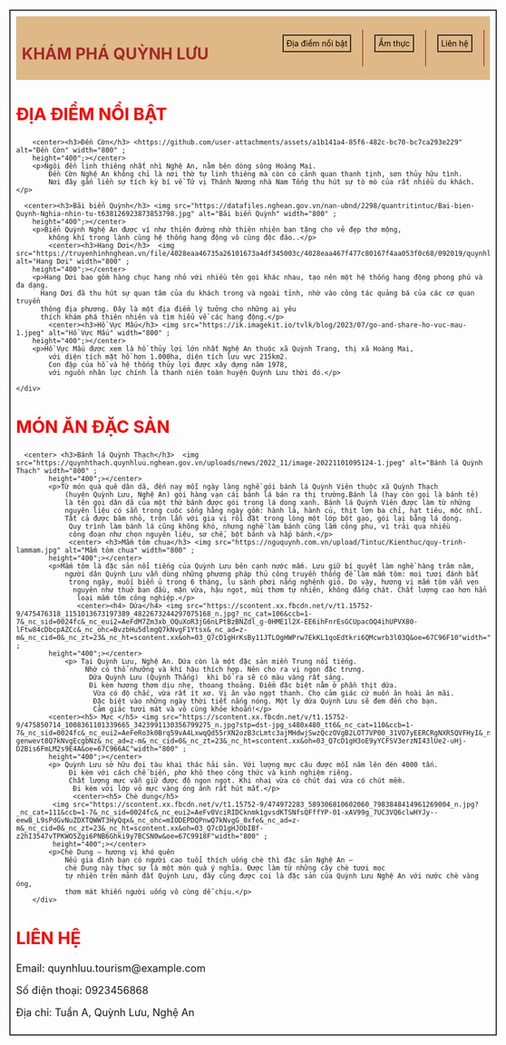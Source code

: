 <!DOCTYPE html>
<html lang="vi">
<head>
  <meta charset="UTF-8">
  <meta name="viewport" content="width=device-width, initial-scale=1.0">
  <title>Du lịch Quỳnh Lưu</title>
  <link rel="stylesheet" href="style.css">
</head>
<style>
    body{ max-width: 960px;
        margin: 0px auto;}
        body{background-image:url(https://encrypted-tbn0.gstatic.com/images?q=tbn:ANd9GcTb0e9F2_VVDATOCgxDNBiN9QAUvrXtcdaMKg&s) ;
        background-size: auto; ;
      }
      #header{ display: flex; 
        background: burlywood;
    color: aliceblue;
    padding: 10px; 
    justify-content: space-between;
    position: sticky;
    top: 0px;
    left: 280px ;
 
    background-color: rgba(255, 255, 255, 0.445);

   }
    ul.danhmuc { display: flex;
  list-style: none;
  padding: 0;}
  header.logo{ width: 30%;
text-transform: uppercase;}
ul.danhmuc li {
  padding: 15px 20px;
  border-right: 1px solid rgb(133, 3, 3);}
ul.danhmuc li a {
  color: black;
  text-decoration: none;
 }
 h5,h4,h3{ font-size: 20px} 
 h2{font-size: 30px;
 color: rgb(255, 0, 0);}
h1{color: brown;}
p{ font-size: 18px;}
#chinh {border: 2px ridge black;
padding: 10px;}
a{border: 2px ridge black;
  padding: 5px;}
</style>

<body>
  
<div id="chinh">
    <div id="header">
    <div id="logo">
    <h1>KHÁM PHÁ QUỲNH LƯU</h1>
    </div>
      <ul class="danhmuc">
        <li><a href="#noibat">Địa điểm nổi bật</a></li>
        <li><a href="#amthuc">Ẩm thực</a></li>
        <li><a href="#lienhe">Liên hệ</a></li>
      </ul>
    </div>
  <!-- Địa điểm nổi bật -->
  <section id="noibat">
    <h2>ĐỊA ĐIỂM NỔI BẬT</h2>
    <div class="places">
    
        <center><h3>Đền Cờn</h3> <https://github.com/user-attachments/assets/a1b141a4-85f6-482c-bc70-bc7ca293e229" alt="Đền Cờn" width="800" ;
        height="400";></center> 
        <p>Ngôi đền linh thiêng nhất nhì Nghệ An, nằm bên dòng sông Hoàng Mai. 
            Đền Cờn Nghệ An không chỉ là nơi thờ tự linh thiêng mà còn có cảnh quan thanh tịnh, sơn thủy hữu tình. 
            Nơi đây gắn liền sự tích kỳ bí về Tứ vị Thánh Nương nhà Nam Tống thu hút sự tò mò của rất nhiều du khách.</p>
      
      <center><h3>Bãi biển Quỳnh</h3> <img src="https://datafiles.nghean.gov.vn/nan-ubnd/2298/quantritintuc/Bai-bien-Quynh-Nghia-nhin-tu-t638126923873853798.jpg" alt="Bãi biển Quỳnh" width="800" ;
        height="400";></center>
        <p>Biển Quỳnh Nghệ An được ví như thiên đường nhờ thiên nhiên ban tặng cho vẻ đẹp thơ mộng, 
            không khí trong lành cùng hệ thống hang động vô cùng độc đáo..</p>
            <center><h3>Hang Dơi</h3>  <img src="https://truyenhinhnghean.vn/file/4028eaa46735a26101673a4df345003c/4028eaa467f477c80167f4aa053f0c68/092019/quynhluu4_20190925152110.jpg" alt="Hang Dơi" width="800" ;
        height="400";></center>
        <p>Hang Dơi bao gồm hàng chục hang nhỏ với nhiều tên gọi khác nhau, tạo nên một hệ thống hang động phong phú và đa dạng. 
          Hang Dơi đã thu hút sự quan tâm của du khách trong và ngoài tỉnh, nhờ vào công tác quảng bá của các cơ quan truyền 
          thông địa phương. Đây là một địa điểm lý tưởng cho những ai yêu 
          thích khám phá thiên nhiên và tìm hiểu về các hang động.</p>
            <center><h3>Hồ Vực Mấu</h3> <img src="https://ik.imagekit.io/tvlk/blog/2023/07/go-and-share-ho-vuc-mau-1.jpeg" alt="Hồ Vực Mấu" width="800" ;
        height="400";></center>
        <p>Hồ Vực Mấu được xem là hồ thủy lợi lớn nhất Nghệ An thuộc xã Quỳnh Trang, thị xã Hoàng Mai,
            với diện tích mặt hồ hơn 1.000ha, diện tích lưu vực 215km2. 
            Con đập của hồ và hệ thống thủy lợi được xây dựng năm 1978, 
            với nguồn nhân lực chính là thanh niên toàn huyện Quỳnh Lưu thời đó.</p>
        
    </div>
  </section>

  <!-- Ẩm thực -->
  <section id="amthuc">
    <h2>MÓN ĂN ĐẶC SẢN</h2>
    <div class="foods">
      
      <center> <h3>Bánh lá Quỳnh Thạch</h3>  <img src="https://quynhthach.quynhluu.nghean.gov.vn/uploads/news/2022_11/image-20221101095124-1.jpeg" alt="Bánh lá Quỳnh Thạch" width="800" ;
            height="400";></center>
            <p>Từ món quà quê dân dã, đến nay mỗi ngày làng nghề gói bánh lá Quỳnh Viên thuộc xã Quỳnh Thạch 
                (huyện Quỳnh Lưu, Nghệ An) gói hàng vạn cái bánh lá bán ra thị trường.Bánh lá (hay còn gọi là bánh tẻ) 
                là tên gọi dân dã của một thứ bánh được gói trong lá dong xanh. Bánh lá Quỳnh Viên được làm từ những 
                nguyên liệu có sẵn trong cuộc sống hằng ngày gồm: hành lá, hành củ, thịt lợn ba chỉ, hạt tiêu, mộc nhĩ. 
                Tất cả được băm nhỏ, trộn lẫn với gia vị rồi đặt trong lòng một lớp bột gạo, gói lại bằng lá dong.
                 Quy trình làm bánh lá cũng không khó, nhưng nghề làm bánh cũng lắm công phu, vì trải qua nhiều 
                 công đoạn như chọn nguyên liệu, sơ chế, bột bánh và hấp bánh.</p>
                 <center> <h3>Mắm tôm chua</h3> <img src="https://nguquynh.com.vn/upload/Tintuc/Kienthuc/quy-trinh-lammam.jpg" alt="Mắm tôm chua" width="800" ;
            height="400";></center>
            <p>Mắm tôm là đặc sản nổi tiếng của Quỳnh Lưu bên cạnh nước mắm. Lưu giữ bí quyết làm nghề hàng trăm năm, 
                người dân Quỳnh Lưu vẫn dùng những phương pháp thủ công truyền thống để làm mắm tôm: moi tươi đánh bắt
                 trong ngày, muối biển ủ trong 6 tháng, lu sành phơi nắng nghênh gió. Do vậy, hương vị mắm tôm vẫn vẹn
                  nguyên như thuở ban đầu, mặn vừa, hậu ngọt, mùi thơm tự nhiên, không đắng chát. Chất lượng cao hơn hẳn
                   loại mắm tôm công nghiệp.</p>
                   <center><h4> Dứa</h4> <img src="https://scontent.xx.fbcdn.net/v/t1.15752-9/475476318_1151013673197389_4822673244297075168_n.jpg?_nc_cat=106&ccb=1-7&_nc_sid=0024fc&_nc_eui2=AeFdM7Zm3xb_OQuXoR3jG6nLPtBzBNZdl_g-0HME1l2X-EE6ihFnrEsGCUpacOQ4ihUPVX80-lFtw84cDbcpAZCc&_nc_ohc=BvzbHu5dlmgQ7kNvgF1Ytsx&_nc_ad=z-m&_nc_cid=0&_nc_zt=23&_nc_ht=scontent.xx&oh=03_Q7cD1gHrKsBy11JTLOgHWPrw7EkKL1qoEdtkri6QMcwrb3l03Q&oe=67C96F10"width="800" ;
            height="400";></center>
                <p> Tại Quỳnh Lưu, Nghệ An. Dứa còn là một đặc sản miền Trung nổi tiếng.
                     Nhờ có thổ nhưỡng và khí hậu thích hợp. Nên cho ra vị ngon đặc trưng.
                      Dứa Quỳnh Lưu (Quỳnh Thắng)  khi bổ ra sẽ có màu vàng rất sáng. 
                      Đi kèm hương thơm dịu nhẹ, thoang thoảng. Điểm đặc biệt nằm ở phần thịt dứa.
                       Vừa có độ chắc, vừa rất ít xơ. Vị ăn vào ngọt thanh. Cho cảm giác cứ muốn ăn hoài ăn mãi. 
                       Đặc biệt vào những ngày thời tiết nắng nóng. Một ly dứa Quỳnh Lưu sẽ đem đến cho bạn. 
                       Cảm giác tươi mát và vô cùng khỏe khoắn!</p>
            <center><h5> Mực </h5> <img src="https://scontent.xx.fbcdn.net/v/t1.15752-9/475850714_1008361101339665_3423991130356799275_n.jpg?stp=dst-jpg_s480x480_tt6&_nc_cat=110&ccb=1-7&_nc_sid=0024fc&_nc_eui2=AeFeRo3k0Brq59vA4LxwqQd55rXN2ozB3cLmtc3ajMHdwjSwzQczOVgB2LOT7VP00_31VO7yEERCRgNXR5QVFHyI&_nc_ohc=z4-genwevt8Q7kNvgEcgbNz&_nc_ad=z-m&_nc_cid=0&_nc_zt=23&_nc_ht=scontent.xx&oh=03_Q7cD1gH3oE9yYCFSV3erzNI43lUe2-uHj-D2Bis6FmLM2s9E4A&oe=67C966AC"width="800" ;
            height="400";></center>
            <p> Quỳnh Lưu sở hữu đọi tàu khai thác hải sản. Với lượng mực câu được mỗi năm lên đén 4000 tấn.
                 Đi kèm với cách chế biến, phơ khô theo công thức và kinh nghiệm riêng. 
                 Chất lượng mực vẫn giữ được độ ngon ngọt. Khi nhai vừa có chút dai vừa có chút mềm.
                  Đi kèm với lớp vỏ mực vàng óng ánh rất hút mắt.</p>
                  <center><h5> Chè dung</h5>
             <img src="https://scontent.xx.fbcdn.net/v/t1.15752-9/474972283_589306810602060_7983848414961269004_n.jpg?_nc_cat=111&ccb=1-7&_nc_sid=0024fc&_nc_eui2=AeFv0VciRIDCknmk1gvsdKTSNfsQFffYP-01-xAV99g_7UC3VQ6clwHYJy--eewB_L9sPdGvNuZDXTQWWT3HyQqx&_nc_ohc=mIODEPDQPnwQ7kNvgG_0xfe&_nc_ad=z-m&_nc_cid=0&_nc_zt=23&_nc_ht=scontent.xx&oh=03_Q7cD1gHJObIBf-z2hI3547vTPKWO5Zgi6PNB6Ghki9y7BCSN0w&oe=67C9918F"width="800" ;
             height="400";></center>
            <p>Chè Dung – hương vị khó quên
                Nếu gia đình bạn có người cao tuổi thích uống chè thì đặc sản Nghệ An – 
                chè Dung này thực sự là một món quà ý nghĩa. Được làm từ những cây chè tươi mọc 
                tự nhiên trên mảnh đất Quỳnh Lưu, đây cũng được coi là đặc sản của Quỳnh Lưu Nghệ An với nước chè vàng óng, 
                thơm mát khiến người uống vô cùng dễ chịu.</p>
        </div>
  </section>

  <!-- Liên hệ -->
  <section id="lienhe">
    <h2>LIÊN HỆ</h2>
    <p>Email: quynhluu.tourism@example.com</p>
    <p>Số điện thoại: 0923456868</p>
    <p>Địa chỉ: Tuần A, Quỳnh Lưu, Nghệ An</p>
  </section>

  <script src="script.js"></script>
</div>
</body>
</html>

